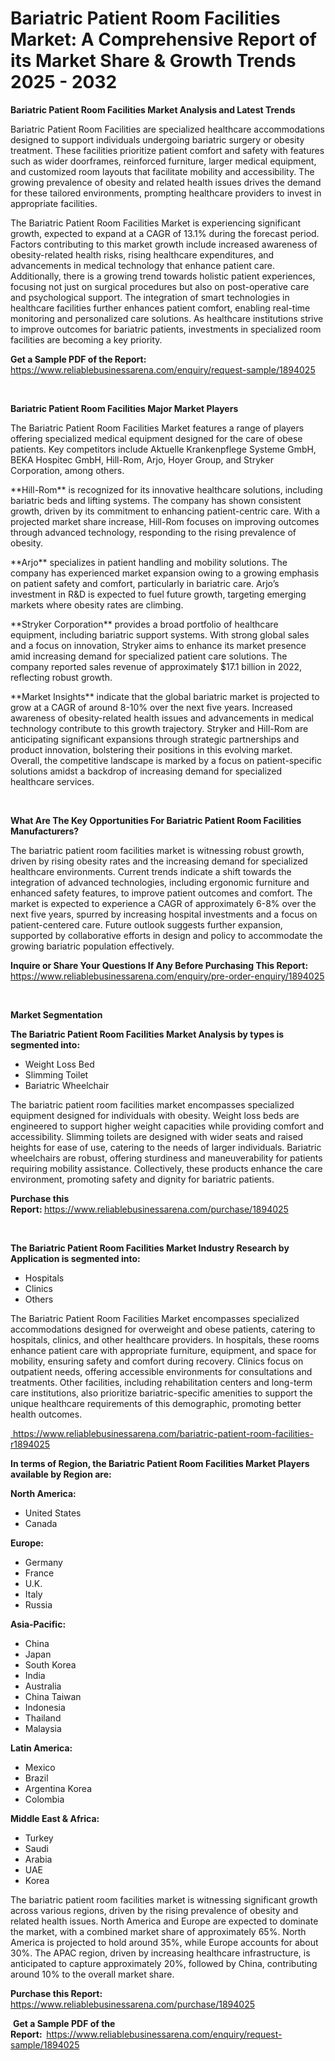 <p><h1>Bariatric Patient Room Facilities Market: A Comprehensive Report of its Market Share & Growth Trends 2025 - 2032</h1></p><p><strong>Bariatric Patient Room Facilities Market Analysis and Latest Trends</strong></p>
<p><p>Bariatric Patient Room Facilities are specialized healthcare accommodations designed to support individuals undergoing bariatric surgery or obesity treatment. These facilities prioritize patient comfort and safety with features such as wider doorframes, reinforced furniture, larger medical equipment, and customized room layouts that facilitate mobility and accessibility. The growing prevalence of obesity and related health issues drives the demand for these tailored environments, prompting healthcare providers to invest in appropriate facilities.</p><p>The Bariatric Patient Room Facilities Market is experiencing significant growth, expected to expand at a CAGR of 13.1% during the forecast period. Factors contributing to this market growth include increased awareness of obesity-related health risks, rising healthcare expenditures, and advancements in medical technology that enhance patient care. Additionally, there is a growing trend towards holistic patient experiences, focusing not just on surgical procedures but also on post-operative care and psychological support. The integration of smart technologies in healthcare facilities further enhances patient comfort, enabling real-time monitoring and personalized care solutions. As healthcare institutions strive to improve outcomes for bariatric patients, investments in specialized room facilities are becoming a key priority.</p></p>
<p><strong>Get a Sample PDF of the Report:&nbsp;</strong> <a href="https://www.reliablebusinessarena.com/enquiry/request-sample/1894025?utm_campaign=2999&utm_medium=2&utm_source=Github&utm_content=ia&utm_term=14042025&utm_id=bariatric-patient-room-facilities">https://www.reliablebusinessarena.com/enquiry/request-sample/1894025</a></p>
<p>&nbsp;</p>
<p><strong>Bariatric Patient Room Facilities Major Market Players</strong></p>
<p><p>The Bariatric Patient Room Facilities Market features a range of players offering specialized medical equipment designed for the care of obese patients. Key competitors include Aktuelle Krankenpflege Systeme GmbH, BEKA Hospitec GmbH, Hill-Rom, Arjo, Hoyer Group, and Stryker Corporation, among others.</p><p>**Hill-Rom** is recognized for its innovative healthcare solutions, including bariatric beds and lifting systems. The company has shown consistent growth, driven by its commitment to enhancing patient-centric care. With a projected market share increase, Hill-Rom focuses on improving outcomes through advanced technology, responding to the rising prevalence of obesity.</p><p>**Arjo** specializes in patient handling and mobility solutions. The company has experienced market expansion owing to a growing emphasis on patient safety and comfort, particularly in bariatric care. Arjo’s investment in R&D is expected to fuel future growth, targeting emerging markets where obesity rates are climbing.</p><p>**Stryker Corporation** provides a broad portfolio of healthcare equipment, including bariatric support systems. With strong global sales and a focus on innovation, Stryker aims to enhance its market presence amid increasing demand for specialized patient care solutions. The company reported sales revenue of approximately $17.1 billion in 2022, reflecting robust growth.</p><p>**Market Insights** indicate that the global bariatric market is projected to grow at a CAGR of around 8-10% over the next five years. Increased awareness of obesity-related health issues and advancements in medical technology contribute to this growth trajectory. Stryker and Hill-Rom are anticipating significant expansions through strategic partnerships and product innovation, bolstering their positions in this evolving market. Overall, the competitive landscape is marked by a focus on patient-specific solutions amidst a backdrop of increasing demand for specialized healthcare services.</p></p>
<p>&nbsp;</p>
<p><strong>What Are The Key Opportunities For Bariatric Patient Room Facilities Manufacturers?</strong></p>
<p><p>The bariatric patient room facilities market is witnessing robust growth, driven by rising obesity rates and the increasing demand for specialized healthcare environments. Current trends indicate a shift towards the integration of advanced technologies, including ergonomic furniture and enhanced safety features, to improve patient outcomes and comfort. The market is expected to experience a CAGR of approximately 6-8% over the next five years, spurred by increasing hospital investments and a focus on patient-centered care. Future outlook suggests further expansion, supported by collaborative efforts in design and policy to accommodate the growing bariatric population effectively.</p></p>
<p><strong>Inquire or Share Your Questions If Any Before Purchasing This Report:</strong> <a href="https://www.reliablebusinessarena.com/enquiry/pre-order-enquiry/1894025?utm_campaign=2999&utm_medium=2&utm_source=Github&utm_content=ia&utm_term=14042025&utm_id=bariatric-patient-room-facilities">https://www.reliablebusinessarena.com/enquiry/pre-order-enquiry/1894025</a></p>
<p>&nbsp;</p>
<p><strong>Market Segmentation</strong></p>
<p><strong>The Bariatric Patient Room Facilities Market Analysis by types is segmented into:</strong></p>
<p><ul><li>Weight Loss Bed</li><li>Slimming Toilet</li><li>Bariatric Wheelchair</li></ul></p>
<p><p>The bariatric patient room facilities market encompasses specialized equipment designed for individuals with obesity. Weight loss beds are engineered to support higher weight capacities while providing comfort and accessibility. Slimming toilets are designed with wider seats and raised heights for ease of use, catering to the needs of larger individuals. Bariatric wheelchairs are robust, offering sturdiness and maneuverability for patients requiring mobility assistance. Collectively, these products enhance the care environment, promoting safety and dignity for bariatric patients.</p></p>
<p><strong>Purchase this Report:&nbsp;</strong><a href="https://www.reliablebusinessarena.com/purchase/1894025?utm_campaign=2999&utm_medium=2&utm_source=Github&utm_content=ia&utm_term=14042025&utm_id=bariatric-patient-room-facilities">https://www.reliablebusinessarena.com/purchase/1894025</a></p>
<p>&nbsp;</p>
<p><strong>The Bariatric Patient Room Facilities Market Industry Research by Application is segmented into:</strong></p>
<p><ul><li>Hospitals</li><li>Clinics</li><li>Others</li></ul></p>
<p><p>The Bariatric Patient Room Facilities Market encompasses specialized accommodations designed for overweight and obese patients, catering to hospitals, clinics, and other healthcare providers. In hospitals, these rooms enhance patient care with appropriate furniture, equipment, and space for mobility, ensuring safety and comfort during recovery. Clinics focus on outpatient needs, offering accessible environments for consultations and treatments. Other facilities, including rehabilitation centers and long-term care institutions, also prioritize bariatric-specific amenities to support the unique healthcare requirements of this demographic, promoting better health outcomes.</p></p>
<p><a href="https://www.reliablebusinessarena.com/bariatric-patient-room-facilities-r1894025?utm_campaign=2999&utm_medium=2&utm_source=Github&utm_content=ia&utm_term=14042025&utm_id=bariatric-patient-room-facilities">&nbsp;https://www.reliablebusinessarena.com/bariatric-patient-room-facilities-r1894025</a></p>
<p><strong>In terms of Region, the Bariatric Patient Room Facilities Market Players available by Region are:</strong></p>
<p>
    <p> <strong> North America: </strong>
        <ul>
            <li>United States</li>
            <li>Canada</li>
        </ul>
        </p> 
    <p> <strong> Europe: </strong>
        <ul>
            <li>Germany</li>
            <li>France</li>
            <li>U.K.</li>
            <li>Italy</li>
            <li>Russia</li>
        </ul>
        </p> 
    <p> <strong> Asia-Pacific: </strong>
        <ul>
            <li>China</li>
            <li>Japan</li>
            <li>South Korea</li>
            <li>India</li>
            <li>Australia</li>
            <li>China Taiwan</li>
            <li>Indonesia</li>
            <li>Thailand</li>
            <li>Malaysia</li>
        </ul>
        </p> 
    <p> <strong> Latin America: </strong>
        <ul>
            <li>Mexico</li>
            <li>Brazil</li>
            <li>Argentina Korea</li>
            <li>Colombia</li>
        </ul>
        </p> 
    <p> <strong> Middle East & Africa: </strong>
        <ul>
            <li>Turkey</li>
            <li>Saudi</li>
            <li>Arabia</li>
            <li>UAE</li>
            <li>Korea</li>
        </ul>
    </p>
    </p>
<p><p>The bariatric patient room facilities market is witnessing significant growth across various regions, driven by the rising prevalence of obesity and related health issues. North America and Europe are expected to dominate the market, with a combined market share of approximately 65%. North America is projected to hold around 35%, while Europe accounts for about 30%. The APAC region, driven by increasing healthcare infrastructure, is anticipated to capture approximately 20%, followed by China, contributing around 10% to the overall market share.</p></p>
<p><strong>Purchase this Report: </strong><a href="https://www.reliablebusinessarena.com/purchase/1894025?utm_campaign=2999&utm_medium=2&utm_source=Github&utm_content=ia&utm_term=14042025&utm_id=bariatric-patient-room-facilities">https://www.reliablebusinessarena.com/purchase/1894025</a></p>
<p>&nbsp;<strong>Get a Sample PDF of the Report:&nbsp;&nbsp;</strong><a href="https://www.reliablebusinessarena.com/enquiry/request-sample/1894025?utm_campaign=2999&utm_medium=2&utm_source=Github&utm_content=ia&utm_term=14042025&utm_id=bariatric-patient-room-facilities">https://www.reliablebusinessarena.com/enquiry/request-sample/1894025</a></p>
<p><strong></strong></p>
<p><p></p><p></p><p></p></p>